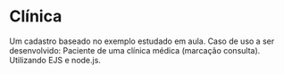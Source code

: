 # Clínica
Um cadastro baseado no exemplo estudado em aula. Caso de uso a ser desenvolvido: Paciente de uma clínica médica (marcação consulta). Utilizando EJS e node.js.
